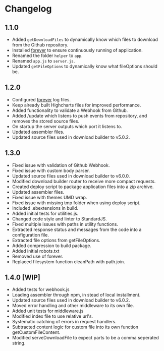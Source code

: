 # Changelog

## 1.1.0
- Added `getDownloadFiles` to dynamically know which files to download from the Github repository.
- Installed [forever](https://www.npmjs.com/package/forever) to ensure continuously running of application.
- Renamed the folder `helper` to `app`.
- Renamed `app.js` to `server.js`.
- Updated `getFileOptions` to dynamically know what fileOptions should be.

## 1.2.0
- Configured [forever](https://www.npmjs.com/package/forever) log files. 
- Keep already built Highcharts files for improved performance.
- Added functionality to validate a Webhook from Github.
- Added /update which listens to push events from repository, and removes the stored source files.
- On startup the server outputs which port it listens to.
- Updated assembler files.
- Updated source files used in download builder to v5.0.2.

## 1.3.0
- Fixed issue with validation of Github Webhook.
- Fixed issue with custom body parser.
- Updated source files used in download builder to v6.0.0.
- Modified download builder router to receive more compact requests.
- Created deploy script to package application files into a zip archive.
- Updated assembler files.
- Fixed issue with themes UMD wrap.
- Fixed issue with missing tmp folder when using deploy script.
- Included .ebextensions in build.
- Added initial tests for utilities.js.
- Changed code style and linter to StandardJS.
- Fixed multiple issues with paths in utility functions.
- Extracted response status and messages from the code into a configuration file.
- Extracted file options from getFileOptions.
- Added compression to build package.
- Added initial robots.txt
- Removed use of forever.
- Replaced filesystem function cleanPath with path.join.

## 1.4.0 [WIP]
- Added tests for webhook.js
- Loading assembler through npm, in stead of local installment.
- Updated source files used in download builder to v6.0.2.
- Moved error handling and other middleware to its own file.
- Added unit tests for middleware.js
- Modified index file to use relative url's.
- Systematic catching of errors in request handlers.
- Subtracted content logic for custom file into its own function getCustomFileContent.
- Modified serveDownloadFile to expect parts to be a comma seperated string. 
